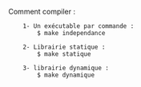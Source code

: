 Comment compiler :

        1- Un exécutable par commande :
            $ make independance
            
        2- Librairie statique :
            $ make statique
            
        3- librairie dynamique :
            $ make dynamique